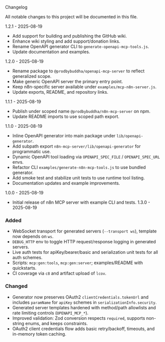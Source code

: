 Changelog

All notable changes to this project will be documented in this file.

1.2.1 - 2025-08-19
- Add support for building and publishing the GitHub wiki.
- Enhance wiki styling and add support/donation links.
- Rename OpenAPI generator CLI to `generate-openapi-mcp-tools.js`.
- Update documentation and examples.

1.2.0 - 2025-08-19
- Rename package to `@prodbybuddha/openapi-mcp-server` to reflect generalized scope.
- Make generic OpenAPI server the primary entry point.
- Keep n8n-specific server available under `examples/mcp-n8n-server.js`.
- Update exports, README, and repository links.

1.1.1 - 2025-08-19
- Publish under scoped name `@prodbybuddha/n8n-mcp-server` on npm.
- Update README imports to use scoped path export.

1.1.0 - 2025-08-19
- Inline OpenAPI generator into main package under `lib/openapi-generator`.
- Add subpath export `n8n-mcp-server/lib/openapi-generator` for programmatic use.
- Dynamic OpenAPI tool loading via `OPENAPI_SPEC_FILE` / `OPENAPI_SPEC_URL` envs.
- Refactor CLI `examples/generate-n8n-mcp-tools.js` to use bundled generator.
- Add smoke test and stabilize unit tests to use runtime tool listing.
- Documentation updates and example improvements.

1.0.0 - 2025-08-19
- Initial release of n8n MCP server with example CLI and tests.
1.3.0 - 2025-08-19

### Added
- WebSocket transport for generated servers (`--transport ws`), template now depends on `ws`.
- `DEBUG_HTTP` env to toggle HTTP request/response logging in generated servers.
- Live auth tests for apiKey/bearer/basic and serialization unit tests for all auth schemes.
- Scripts: `mcp:gen:tools`, `mcp:gen:server`; examples/README with quickstarts.
- CI coverage via `c8` and artifact upload of `lcov`.

### Changed
- Generator now preserves OAuth2 `clientCredentials.tokenUrl` and includes `paramName` for `apiKey` schemes in `serializationInfo.security`.
- Generated server templates hardened with method/path allowlists and rate limiting controls (`OPENAPI_MCP_*`).
- Improved validation: Zod conversion respects `required`, supports non-string enums, and keeps constraints.
- OAuth2 client credentials flow adds basic retry/backoff, timeouts, and in-memory token caching.
